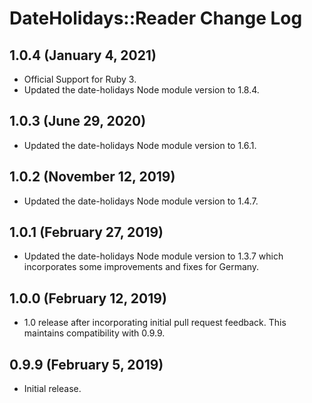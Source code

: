 
# DateHolidays::Reader Change Log

## 1.0.4 (January 4, 2021)

* Official Support for Ruby 3.
* Updated the date-holidays Node module version to 1.8.4.

## 1.0.3 (June 29, 2020)

* Updated the date-holidays Node module version to 1.6.1.

## 1.0.2 (November 12, 2019)

* Updated the date-holidays Node module version to 1.4.7.

## 1.0.1 (February 27, 2019)

* Updated the date-holidays Node module version to 1.3.7 which incorporates some improvements and fixes for Germany.

## 1.0.0 (February 12, 2019)

* 1.0 release after incorporating initial pull request feedback. This maintains compatibility with 0.9.9.

## 0.9.9 (February 5, 2019)

* Initial release.
